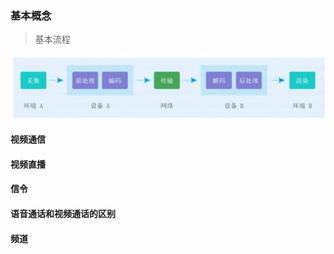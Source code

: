 ### 基本概念

> 基本流程

![](/img/Technology/else/018B8740-D267-435e-9772-FF28FCCE657B.png)

#### 视频通信

#### 视频直播

#### 信令

#### 语音通话和视频通话的区别

#### 频道
